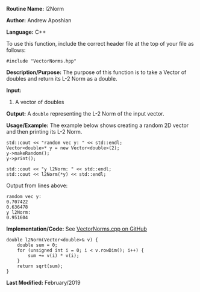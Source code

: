 **Routine Name:** l2Norm

**Author:** Andrew Aposhian

**Language:** C++

To use this function, include the correct header file at the top of your file as follows:
```
#include "VectorNorms.hpp"
```

**Description/Purpose:** The purpose of this function is to take a Vector of doubles and return its L-2 Norm as a double.

**Input:**
1. A vector of doubles

**Output:** A `double` representing the L-2 Norm of the input vector.

**Usage/Example:** The example below shows creating a random 2D vector and then printing its L-2 Norm.
```
std::cout << "random vec y: " << std::endl;
Vector<double>* y = new Vector<double>(2);
y->makeRandom();
y->print();

std::cout << "y l2Norm: " << std::endl;
std::cout << l2Norm(*y) << std::endl;
```

Output from lines above:
```
random vec y: 
0.707422
0.636478
y l2Norm: 
0.951604
```

**Implementation/Code:**
See [VectorNorms.cpp on GitHub](https://github.com/aposhiana/math5610/blob/master/src/lib/VectorNorms.cpp)
```
double l2Norm(Vector<double>& v) {
    double sum = 0;
    for (unsigned int i = 0; i < v.rowDim(); i++) {
        sum += v(i) * v(i);
    }
    return sqrt(sum);
}
```

**Last Modified:** February/2019
